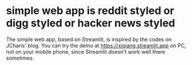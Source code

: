 # simple web app is reddit styled or digg styled or hacker news styled 
The simple web app, based on Streamlit, is inspired by the codes on JCharis' blog. You can try the demo at https://xiqiang.streamlit.app on PC, not on your mobile phone, since Streamlit doesn't work well there sometimes.
